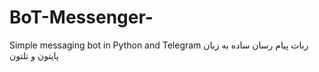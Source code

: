 # BoT-Messenger-
 Simple messaging bot in Python and Telegram ربات پیام رسان ساده به زبان پایتون و تلتون
